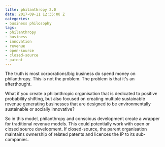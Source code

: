```yaml
---
title: philanthropy 2.0
date: 2017-09-11 12:35:00 Z
categories:
- business philosophy
tags:
- philanthropy
- business
- innovation
- revenue
- open-source
- closed-source
- patent
---
```


The truth is most corporations/big business do spend money on philanthropy. This is not the problem. The problem is that it's an afterthought.

What if you create a philanthropic organisation that is dedicated to positive probability shifting, but also focused on creating multiple sustainable revenue generating businesses that are designed to be environmentally sustainable or socially innovative?

So in this model, philanthropy and conscious development create a wrapper for traditional revenue models. This could potentially work with open or closed source development. If closed-source, the parent organisation maintains ownership of related patents and licences the IP to its sub-companies.